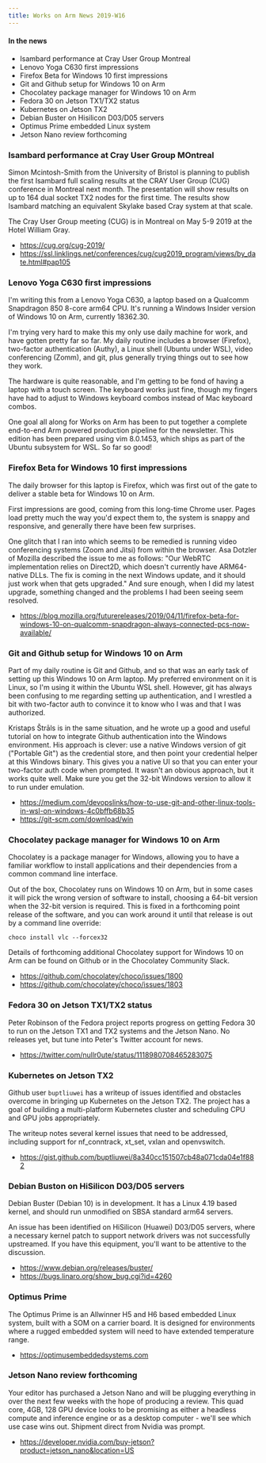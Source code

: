```yaml
---
title: Works on Arm News 2019-W16
---
```


#### In the news

* Isambard performance at Cray User Group Montreal
* Lenovo Yoga C630 first impressions
* Firefox Beta for Windows 10 first impressions
* Git and Github setup for Windows 10 on Arm
* Chocolatey package manager for Windows 10 on Arm
* Fedora 30 on Jetson TX1/TX2 status
* Kubernetes on Jetson TX2
* Debian Buster on Hisilicon D03/D05 servers
* Optimus Prime embedded Linux system
* Jetson Nano review forthcoming

### Isambard performance at Cray User Group MOntreal

Simon Mcintosh-Smith 
from the University of Bristol is planning to publish the first
Isambard full scaling results
at the CRAY User Group (CUG) conference in Montreal next month. 
The presentation will
show results on up to 164 dual socket TX2 nodes for the first time. The
results show Isambard matching an equivalent Skylake
based Cray system at that scale. 

The Cray User Group meeting (CUG) is in Montreal on
May 5-9 2019 at the Hotel William Gray.

* https://cug.org/cug-2019/ 
* https://ssl.linklings.net/conferences/cug/cug2019_program/views/by_date.html#pap105

### Lenovo Yoga C630 first impressions

I'm writing this from a Lenovo Yoga C630, a laptop
based on a Qualcomm Snapdragon 850 8-core arm64 CPU.  It's
running a Windows Insider version of Windows 10 on Arm,
currently 18362.30.

I'm trying very hard to make this my only use daily machine for work,
and have gotten pretty far so far.  My daily routine includes a browser
(Firefox), two-factor authentication (Authy), a Linux shell (Ubuntu
under WSL), video conferencing (Zomm), and git, plus generally trying
things out to see how they work.

The hardware is quite reasonable, and I'm getting to be fond of
having a laptop with a touch screen. The keyboard works just fine,
though my fingers have had to adjust to Windows keyboard combos
instead of Mac keyboard combos. 

One goal all along for Works on Arm has been to put together
a complete end-to-end Arm powered production pipeline for the
newsletter.  This edition has been prepared using vim 8.0.1453,
which ships as part of the Ubuntu subsystem for WSL. So far so good!

### Firefox Beta for Windows 10 first impressions

The daily browser for this laptop is Firefox, which was
first out of the gate to deliver a stable beta for Windows
10 on Arm. 

First impressions are good, coming from this long-time Chrome
user. Pages load pretty much the way you'd expect them to,
the system is snappy and responsive, and generally there
have been few surprises.

One glitch that I ran into which seems to be remedied is
running video conferencing systems (Zoom and Jitsi) from
within the browser. Asa Dotzler of Mozilla described the
issue to me as follows: "Our WebRTC implementation relies on Direct2D,
which doesn't currently have ARM64-native DLLs. The fix is coming in
the next Windows update, and it should just work when that gets upgraded."
And sure enough, when I did my latest upgrade, something changed
and the problems I had been seeing seem resolved.

* https://blog.mozilla.org/futurereleases/2019/04/11/firefox-beta-for-windows-10-on-qualcomm-snapdragon-always-connected-pcs-now-available/

### Git and Github setup for Windows 10 on Arm

Part of my daily routine is Git and Github, and so that
was an early task of setting up this Windows 10 on Arm
laptop. My preferred environment on it is Linux, so I'm
using it within the Ubuntu WSL shell. However, git has
always been confusing to me regarding setting up 
authentication, and I wrestled a bit with two-factor
auth to convince it to know who I was and that I was
authorized.

Kristaps Štrāls is in the same situation, and he wrote
up a good and useful tutorial on how to integrate 
Github authentication into the Windows environment.
His approach is clever: use a native Windows version
of git ("Portable Git") as the credential store, and
then point your credential helper at this Windows binary.
This gives you a native UI so that you can enter your
two-factor auth code when prompted. It wasn't an obvious
approach, but it works quite well. Make sure you get
the 32-bit Windows version to allow it to run under
emulation.

* https://medium.com/devopslinks/how-to-use-git-and-other-linux-tools-in-wsl-on-windows-4c0bffb68b35
* https://git-scm.com/download/win 

### Chocolatey package manager for Windows 10 on Arm

Chocolatey is a package manager for Windows, allowing
you to have a familiar workflow to install applications
and their dependencies from a common command line
interface.

Out of the box, Chocolatey runs on Windows 10 on Arm,
but in some cases it will pick the wrong version of
software to install, choosing a 64-bit version when 
the 32-bit version is required. This is fixed in 
a forthcoming point release of the software, and you
can work around it until that release is out by
a command line override:

`choco install vlc --forcex32`

Details of forthcoming additional Chocolatey support for Windows 10
on Arm can be found on Github or in the Chocolatey
Community Slack.

* https://github.com/chocolatey/choco/issues/1800
* https://github.com/chocolatey/choco/issues/1803

### Fedora 30 on Jetson TX1/TX2 status

Peter Robinson of the Fedora project reports
progress on getting Fedora 30 to run on the
Jetson TX1 and TX2 systems and the Jetson Nano.
No releases yet, but tune into Peter's Twitter
account for news.

* https://twitter.com/nullr0ute/status/1118980708465283075

### Kubernetes on Jetson TX2

Github user `buptliuwei` has a writeup of issues identified
and obstacles overcome in bringing up Kubernetes on the Jetson
TX2. The project has a goal of building a multi-platform
Kubernetes cluster and scheduling CPU and GPU jobs 
appropriately.

The writeup notes several kernel issues that need to be
addressed, including support for nf_conntrack, xt_set,
vxlan and openvswitch.

* https://gist.github.com/buptliuwei/8a340cc151507cb48a071cda04e1f882

### Debian Buston on HiSilicon D03/D05 servers

Debian Buster (Debian 10) is in development. It has a Linux 4.19
based kernel, and should run unmodified on SBSA standard arm64
servers.

An issue has been identified on HiSilicon (Huawei) D03/D05 servers,
where a necessary kernel patch to support network drivers
was not successfully upstreamed. If you have this equipment,
you'll want to be attentive to the discussion.

* https://www.debian.org/releases/buster/
* https://bugs.linaro.org/show_bug.cgi?id=4260

### Optimus Prime

The Optimus Prime is an Allwinner H5 and H6
based embedded Linux system, built with a SOM
on a carrier board. It is designed for environments
where a rugged embedded system will need to have
extended temperature range.

* https://optimusembeddedsystems.com

### Jetson Nano review forthcoming

Your editor has purchased a Jetson Nano and will be
plugging everything in over the next few weeks with
the hope of producing a review. This quad core,
4GB, 128 GPU device looks to be promising as either
a headless compute and inference engine or as a
desktop computer - we'll see which use case wins out.
Shipment direct from Nvidia was prompt.

* https://developer.nvidia.com/buy-jetson?product=jetson_nano&location=US
